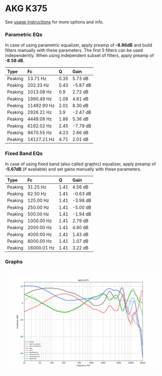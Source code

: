 # AKG K375
See [usage instructions](https://github.com/jaakkopasanen/AutoEq#usage) for more options and info.

### Parametric EQs
In case of using parametric equalizer, apply preamp of **-8.86dB** and build filters manually
with these parameters. The first 5 filters can be used independently.
When using independent subset of filters, apply preamp of **-8.58 dB**.

| Type    | Fc          |    Q | Gain     |
|:--------|:------------|:-----|:---------|
| Peaking | 13.71 Hz    | 0.35 | 5.73 dB  |
| Peaking | 202.33 Hz   | 0.43 | -5.87 dB |
| Peaking | 1013.08 Hz  | 0.9  | 2.72 dB  |
| Peaking | 1990.49 Hz  | 1.09 | 4.61 dB  |
| Peaking | 11492.90 Hz | 2.01 | 8.30 dB  |
| Peaking | 2926.21 Hz  | 3.9  | -2.47 dB |
| Peaking | 4449.08 Hz  | 1.86 | 5.36 dB  |
| Peaking | 6162.02 Hz  | 2.45 | -7.79 dB |
| Peaking | 9470.55 Hz  | 4.23 | 2.66 dB  |
| Peaking | 14127.21 Hz | 4.71 | 2.01 dB  |

### Fixed Band EQs
In case of using fixed band (also called graphic) equalizer, apply preamp of **-5.67dB**
(if available) and set gains manually with these parameters.

| Type    | Fc          |    Q | Gain     |
|:--------|:------------|:-----|:---------|
| Peaking | 31.25 Hz    | 1.41 | 4.56 dB  |
| Peaking | 62.50 Hz    | 1.41 | -0.63 dB |
| Peaking | 125.00 Hz   | 1.41 | -3.98 dB |
| Peaking | 250.00 Hz   | 1.41 | -5.00 dB |
| Peaking | 500.00 Hz   | 1.41 | -1.94 dB |
| Peaking | 1000.00 Hz  | 1.41 | 2.79 dB  |
| Peaking | 2000.00 Hz  | 1.41 | 4.80 dB  |
| Peaking | 4000.00 Hz  | 1.41 | 1.43 dB  |
| Peaking | 8000.00 Hz  | 1.41 | 1.07 dB  |
| Peaking | 16000.01 Hz | 1.41 | 3.22 dB  |

### Graphs
![](./AKG%20K375.png)